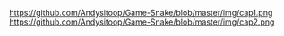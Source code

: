 https://github.com/Andysitoop/Game-Snake/blob/master/img/cap1.png 
https://github.com/Andysitoop/Game-Snake/blob/master/img/cap2.png
